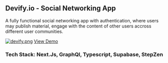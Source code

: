 ## Devify.io - Social Networking App

A fully functional social networking app with authentication, where users may publish material, engage with the content of other users accross different user communities. 

[![devify.png](https://i.postimg.cc/sx8HhBYw/devify.png)](https://postimg.cc/dZ29MVSy)
[View Demo](https://devify-five.vercel.app/)


### Tech Stack: Next.Js, GraphQl, Typescript, Supabase, StepZen

